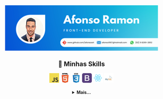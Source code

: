 [![banner](./afonso_banner.png)](https://github.com/afonsoart)

 <h2 align="center">🚀 Minhas Skills </h2>
<p align="center">
<code><img height="32" src="https://raw.githubusercontent.com/github/explore/80688e429a7d4ef2fca1e82350fe8e3517d3494d/topics/javascript/javascript.png" alt="Javascript"/></code>
<code><img height="32" src="https://raw.githubusercontent.com/github/explore/80688e429a7d4ef2fca1e82350fe8e3517d3494d/topics/html/html.png" alt="HTML5"/></code>
<code><img height="32" src="https://raw.githubusercontent.com/github/explore/80688e429a7d4ef2fca1e82350fe8e3517d3494d/topics/css/css.png" alt="CSS"/></code>
<code><img height="32" src="https://raw.githubusercontent.com/github/explore/80688e429a7d4ef2fca1e82350fe8e3517d3494d/topics/bootstrap/bootstrap.png" alt="Bootstrap"/></code>
<code><img height="32" src="https://raw.githubusercontent.com/github/explore/80688e429a7d4ef2fca1e82350fe8e3517d3494d/topics/react/react.png" alt="React"/></code>
<code><img height="32" src="https://raw.githubusercontent.com/github/explore/80688e429a7d4ef2fca1e82350fe8e3517d3494d/topics/mysql/mysql.png" alt="MySQL"/></code>
</p>
<h4 align="center">
<details>
<summary>Mais...</summary>
<h1 align="center"><img src="https://media.giphy.com/media/hvRJCLFzcasrR4ia7z/giphy.gif" width="25px">Oi meu nome é Afonso Ramon</h1></img>
<img src="https://raw.githubusercontent.com/MicaelliMedeiros/micaellimedeiros/master/image/computer-illustration.png" min-width="400px" max-width="400px" width="400px" align="center" alt="Computador iuriCode">

<p align="center">
 
  <a href="https://github.com/seu-usuario">
    <img
      align="center"
      height="150em"
      src="https://github-readme-stats.vercel.app/api/top-langs/?username=LuanderFarias&show_icons=true&include_all_commits=true&count_private=true&layout=compact&theme=tokyonight"
    />
  </a>
</p>


<h3 align="center">Sobre mim:</h3>
  <p align="center">
    Desenvolvedor Front-End apaixonado pelo mundo da programação e tecnologia. Com ênfase em desenvolvimento web, atuando principalmente na criação de aplicações do lado cliente” (client-side) de websites, landing pages, hotsites, blogs e aplicações web nas seguintes tecnologias: HTML, CSS, Bootstrap, JavaScript, React.js MYSQL, Wordpress, Duda.co.

Busco aprimorar meus conhecimentos de desenvolvimento front-end, trabalho em equipe, bem como de adaptabilidade e facilidade em resolver desafios e problemas.

Atualmente estou concentrando meus estudos em CSS, JavaScript, React.js, Ionic, Clean Code e metodologias ágeis.

✓ Inglês avançado (C1).
    </p>
  
  
<p align="center">
  <a href="https://www.instagram.com/afonso.telles">
    <img
      align="center"
      src="https://img.shields.io/badge/Instagram-1C1C1C?style=for-the-badge&logo=instagram&logoColor=00FFFF"
    />
  </a>
 
  <a href="https://api.whatsapp.com/send?phone=556282692852&text=Olá estou entrando em contato através do seu portfólio">
    <img
      align="center"
      src="https://img.shields.io/badge/Whastapp-1C1C1C?style=for-the-badge&logo=whatsapp&logoColor=00FFFF">
  </a>
  <a href="https://www.linkedin.com/in/afonso-ramon-de-araujo-teles-73847b18b">
    <img
         align="center"
         src="https://img.shields.io/badge/LinkedIn-1C1C1C?style=for-the-badge&logo=linkedin&logoColor=00FFFF"
  </a>
  <a href="https://www.youtube.com/channel/link-do-canal">
    <img
      align="center"
      src="https://img.shields.io/badge/YouTube-1C1C1C?style=for-the-badge&logo=youtube&logoColor=00FFFF"
    />
  </a>
</p>
</details>
